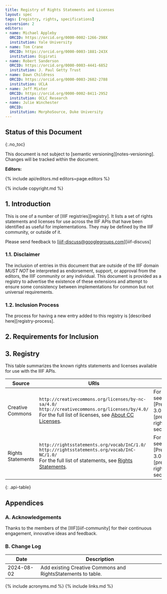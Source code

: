 ```yaml
---
title: Registry of Rights Statements and Licenses
layout: spec
tags: [registry, rights, specifications]
cssversion: 2
editors:
- name: Michael Appleby
  ORCID: https://orcid.org/0000-0002-1266-298X
  institution: Yale University
- name: Tom Crane
  ORCID: https://orcid.org/0000-0003-1881-243X
  institution: Digirati
- name: Robert Sanderson
  ORCID: https://orcid.org/0000-0003-4441-6852
  institution: J. Paul Getty Trust
- name: Dawn Childress
  ORCID: https://orcid.org/0000-0003-2602-2788
  institution: UCLA
- name: Jeff Mixter
  ORCID: https://orcid.org/0000-0002-8411-2952
  institution: OCLC Research
- name: Julie Winchester
  ORCID: 
  institution: MorphoSource, Duke University
---
```


## Status of this Document
{:.no_toc}

This document is not subject to [semantic versioning][notes-versioning].
Changes will be tracked within the document.

**Editors:**

{% include api/editors.md editors=page.editors %}

{% include copyright.md %}

## 1. Introduction

This is one of a number of [IIIF registries][registry]. It lists a set of rights statements and licenses for use across the IIIF APIs that have been identified as useful for implementations.  They may be defined by the IIIF community, or outside of it.

Please send feedback to [iiif-discuss@googlegroups.com][iiif-discuss]

### 1.1. Disclaimer

The inclusion of entries in this document that are outside of the IIIF domain _MUST NOT_ be interpreted as endorsement, support, or approval from the editors, the IIIF community or any individual. This document is provided as a registry to advertise the existence of these extensions and attempt to ensure some consistency between implementations for common but not universal requirements.

### 1.2. Inclusion Process

The process for having a new entry added to this registry is [described here][registry-process].

## 2. Requirements for Inclusion

## 3. Registry

This table summarizes the known rights statements and licenses available for use with the IIIF APIs.

| Source  | URIs | Notes |
| ------------------------------ | --------------------- | ------------------|
| Creative Commons | `http://creativecommons.org/licenses/by-nc-sa/4.0/`<br>`http://creativecommons.org/licenses/by/4.0/`<br>For the full list of licenses, see [About CC Licenses](http://creativecommons.org/licenses/). | For usage, see the [Presentation 3.0 Rights][prezi30-rights] section |
| Rights Statements | `http://rightsstatements.org/vocab/InC/1.0/`<br>`http://rightsstatements.org/vocab/InC-NC/1.0/`<br>For the full list of statements, see [Rights Statements](http://rightsstatements.org/page/1.0/). | For usage, see the [Presentation 3.0 Rights][prezi30-rights] section |
{: .api-table}


## Appendices

### A. Acknowledgements

Thanks to the members of the [IIIF][iiif-community] for their continuous engagement, innovative ideas and feedback.

### B. Change Log

| Date       | Description                                        |
| ---------- | -------------------------------------------------- |
| 2024-08-02 | Add existing Creative Commons and RightsStatements to table. |

{% include acronyms.md %}
{% include links.md %}

